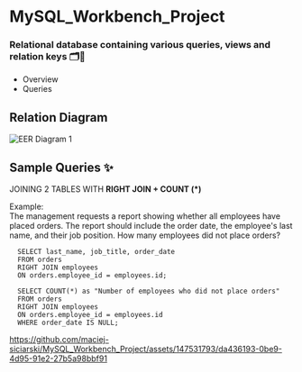 # MySQL_Workbench_Project

### **Relational database containing various queries, views and relation keys 🗂🔑**<br>

- Overview
- Queries

## Relation Diagram
![EER Diagram 1](https://github.com/maciej-siciarski/MySQL_Workbench_Project/assets/147531793/213cff0a-2f16-4e2f-b2d4-ac1adde64299)

## Sample Queries ✨

JOINING 2 TABLES WITH **RIGHT JOIN + COUNT (*)**

Example: <br>
The management requests a report showing whether all employees have placed orders. The report should include the order date, the employee's last name, and their job position.
How many employees did not place orders?

      SELECT last_name, job_title, order_date
      FROM orders
      RIGHT JOIN employees
      ON orders.employee_id = employees.id;

      SELECT COUNT(*) as "Number of employees who did not place orders"
      FROM orders
      RIGHT JOIN employees
      ON orders.employee_id = employees.id
      WHERE order_date IS NULL;
      

https://github.com/maciej-siciarski/MySQL_Workbench_Project/assets/147531793/da436193-0be9-4d95-91e2-27b5a98bbf91
